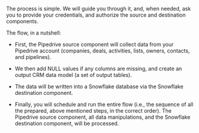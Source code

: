 The process is simple. We will guide you through it, and, when needed, ask you to provide your credentials, and authorize the source and destination components.

The flow, in a nutshell:

- First, the Pipedrive source component will collect data from your Pipedrive account (companies, deals, activities, lists, owners, contacts, and pipelines).

- We then add NULL values if any columns are missing, and create an output CRM data model (a set of output tables).

- The data will be written into a Snowflake database via the Snowflake destination component.

- Finally, you will schedule and run the entire flow (i.e., the sequence of all the prepared, above mentioned steps, in the correct order). The Pipedrive source component, all data manipulations, and the Snowflake destination component, will be processed.
